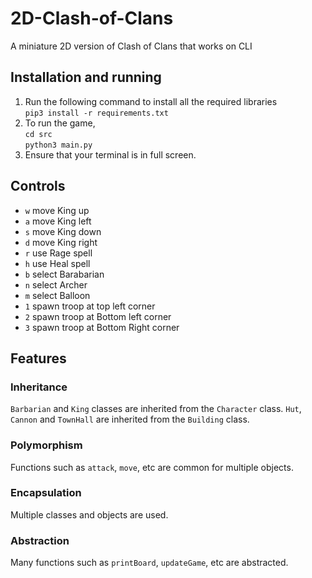 # 2D-Clash-of-Clans

A miniature 2D version of Clash of Clans that works on CLI

## Installation and running

1. Run the following command to install all the required libraries \
   `pip3 install -r requirements.txt`
2. To run the game, \
   `cd src` \
   `python3 main.py`
3. Ensure that your terminal is in full screen.

## Controls

- `w` move King up
- `a` move King left
- `s` move King down
- `d` move King right
- `r` use Rage spell
- `h` use Heal spell
- `b` select Barabarian
- `n` select Archer
- `m` select Balloon
- `1` spawn troop at top left corner
- `2` spawn troop at Bottom left corner
- `3` spawn troop at Bottom Right corner
## Features

### Inheritance

`Barbarian` and `King` classes are inherited from the `Character` class. `Hut`, `Cannon` and `TownHall` are inherited from the `Building` class.

### Polymorphism

Functions such as `attack`, `move`, etc are common for multiple objects.

### Encapsulation

Multiple classes and objects are used.

### Abstraction

Many functions such as `printBoard`, `updateGame`, etc are abstracted.
